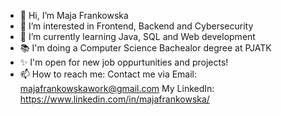 - 👋 Hi, I’m Maja Frankowska
- 👀 I’m interested in Frontend, Backend and Cybersecurity
- 🌱 I’m currently learning Java, SQL and Web development
- 📚 I'm doing a Computer Science Bachealor degree at PJATK
- ✨ I'm open for new job oppurtunities and projects!
- 📫 How to reach me: 
  Contact me via Email: majafrankowskawork@gmail.com
  My LinkedIn: https://www.linkedin.com/in/majafrankowska/

<!---
majafrankowska/majafrankowska is a ✨ special ✨ repository because its `README.md` (this file) appears on your GitHub profile.
You can click the Preview link to take a look at your changes.
--->
